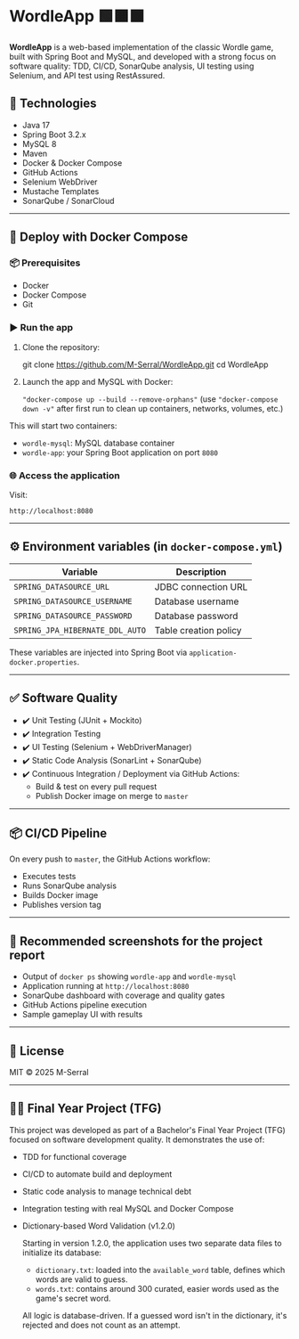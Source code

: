 # WordleApp 🟩🟧⬛

**WordleApp** is a web-based implementation of the classic Wordle game, built with Spring Boot and MySQL, and developed with a strong focus on software quality: TDD, CI/CD, SonarQube analysis, UI testing using Selenium, and API test using RestAssured.
## 🚀 Technologies

- Java 17
- Spring Boot 3.2.x
- MySQL 8
- Maven
- Docker & Docker Compose
- GitHub Actions
- Selenium WebDriver
- Mustache Templates
- SonarQube / SonarCloud

---

## 🐳 Deploy with Docker Compose

### 📦 Prerequisites

- Docker
- Docker Compose
- Git

### ▶️ Run the app

1. Clone the repository:

   git clone https://github.com/M-Serral/WordleApp.git
   cd WordleApp

2. Launch the app and MySQL with Docker:

   ``` "docker-compose up --build --remove-orphans" ``` (use ``` "docker-compose down -v" ``` after first run
    to clean up containers, networks, volumes, etc.)

This will start two containers:
- `wordle-mysql`: MySQL database container
- `wordle-app`: your Spring Boot application on port `8080`

### 🌐 Access the application

Visit:

    http://localhost:8080

---

## ⚙️ Environment variables (in `docker-compose.yml`)

| Variable                     | Description                            |
|-----------------------------|----------------------------------------|
| `SPRING_DATASOURCE_URL`     | JDBC connection URL                    |
| `SPRING_DATASOURCE_USERNAME`| Database username                      |
| `SPRING_DATASOURCE_PASSWORD`| Database password                      |
| `SPRING_JPA_HIBERNATE_DDL_AUTO` | Table creation policy            |

These variables are injected into Spring Boot via `application-docker.properties`.

---

## ✅ Software Quality

- ✔️ Unit Testing (JUnit + Mockito)
- ✔️ Integration Testing
- ✔️ UI Testing (Selenium + WebDriverManager)
- ✔️ Static Code Analysis (SonarLint + SonarQube)
- ✔️ Continuous Integration / Deployment via GitHub Actions:
    - Build & test on every pull request
    - Publish Docker image on merge to `master`

---

## 📦 CI/CD Pipeline

On every push to `master`, the GitHub Actions workflow:

- Executes tests
- Runs SonarQube analysis
- Builds Docker image
- Publishes version tag

---

## 📸 Recommended screenshots for the project report

- Output of `docker ps` showing `wordle-app` and `wordle-mysql`
- Application running at `http://localhost:8080`
- SonarQube dashboard with coverage and quality gates
- GitHub Actions pipeline execution
- Sample gameplay UI with results

---

## 🧾 License

MIT © 2025 M-Serral

---

## 👨‍🎓 Final Year Project (TFG)

This project was developed as part of a Bachelor's Final Year Project (TFG) focused on software development quality. It demonstrates the use of:

- TDD for functional coverage
- CI/CD to automate build and deployment
- Static code analysis to manage technical debt
- Integration testing with real MySQL and Docker Compose
- Dictionary-based Word Validation (v1.2.0)

    Starting in version 1.2.0, the application uses two separate data files to initialize its database:
    
    - `dictionary.txt`: loaded into the `available_word` table, defines which words are valid to guess.
    - `words.txt`: contains around 300 curated, easier words used as the game's secret word.
    
    All logic is database-driven. If a guessed word isn't in the dictionary, it's rejected and does not count as an attempt.
